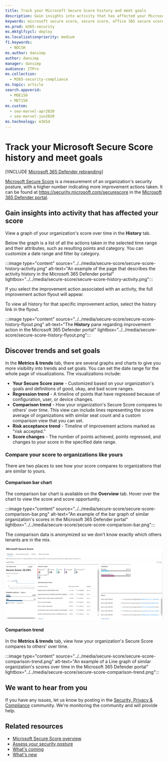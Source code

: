 ```yaml
---
title: Track your Microsoft Secure Score history and meet goals
description: Gain insights into activity that has affected your Microsoft Secure Score. Discover trends and set goals.
keywords: microsoft secure score, secure score, office 365 secure score, microsoft security score, Microsoft 365 Defender portal, improvement actions
ms.prod: m365-security
ms.mktglfcycl: deploy
ms.localizationpriority: medium
f1.keywords:
  - NOCSH
ms.author: dansimp
author: dansimp
manager: dansimp
audience: ITPro
ms.collection: 
  - M365-security-compliance
ms.topic: article
search.appverid: 
  - MOE150
  - MET150
ms.custom: 
  - seo-marvel-apr2020
  - seo-marvel-jun2020
ms.technology: m365d
---
```


# Track your Microsoft Secure Score history and meet goals

[!INCLUDE [Microsoft 365 Defender rebranding](../includes/microsoft-defender.md)]

[Microsoft Secure Score](microsoft-secure-score.md) is a measurement of an organization's security posture, with a higher number indicating more improvement actions taken. It can be found at https://security.microsoft.com/securescore in the [Microsoft 365 Defender portal](microsoft-365-defender.md#the-microsoft-365-defender-portal).

## Gain insights into activity that has affected your score

View a graph of your organization's score over time in the **History** tab.

Below the graph is a list of all the actions taken in the selected time range and their attributes, such as resulting points and category. You can customize a date range and filter by category.

:::image type="content" source="../../media/secure-score/secure-score-history-activity.png" alt-text="An example of the page that describes the activity history in the Microsoft 365 Defender portal" lightbox="../../media/secure-score/secure-score-history-activity.png":::

If you select the improvement action associated with an activity, the full improvement action flyout will appear.

To view all history for that specific improvement action, select the history link in the flyout.

:::image type="content" source="../../media/secure-score/secure-score-history-flyout.png" alt-text="The **History** pane regarding improvement action in the Microsoft 365 Defender portal" lightbox="../../media/secure-score/secure-score-history-flyout.png":::

## Discover trends and set goals

In the **Metrics & trends** tab, there are several graphs and charts to give you more visibility into trends and set goals. You can set the date range for the whole page of visualizations. The visualizations include:

* **Your Secure Score zone** - Customized based on your organization's goals and definitions of good, okay, and bad score ranges.
* **Regression trend** - A timeline of points that have regressed because of configuration, user, or device changes.  
* **Comparison trend** - How your organization's Secure Score compares to others' over time. This view can include lines representing the score average of organizations with similar seat count and a custom comparison view that you can set.
* **Risk acceptance trend** - Timeline of improvement actions marked as "risk accepted."
* **Score changes** - The number of points achieved, points regressed, and changes to your score in the specified date range.

### Compare your score to organizations like yours

There are two places to see how your score compares to organizations that are similar to yours.

#### Comparison bar chart

The comparison bar chart is available on the **Overview** tab. Hover over the chart to view the score and score opportunity. 

:::image type="content" source="../../media/secure-score/secure-score-comparison-bar.png" alt-text="An example of the bar graph of similar organization's scores in the Microsoft 365 Defender portal" lightbox="../../media/secure-score/secure-score-comparison-bar.png":::

The comparison data is anonymized so we don’t know exactly which others tenants are in the mix.

![Bar graph of similar organization's scores.](../../media/secure-score/secure-score-comparison-screenshot.png)

#### Comparison trend

In the **Metrics & trends** tab, view how your organization's Secure Score compares to others' over time.

:::image type="content" source="../../media/secure-score/secure-score-comparison-trend.png" alt-text="An example of a Line graph of similar organization's scores over time in the Microsoft 365 Defender portal" lightbox="../../media/secure-score/secure-score-comparison-trend.png":::

## We want to hear from you

If you have any issues, let us know by posting in the [Security, Privacy & Compliance](https://techcommunity.microsoft.com/t5/Security-Privacy-Compliance/bd-p/security_privacy) community. We're monitoring the community and will provide help.

## Related resources

- [Microsoft Secure Score overview](microsoft-secure-score.md)
- [Assess your security posture](microsoft-secure-score-improvement-actions.md)
- [What's coming](microsoft-secure-score-whats-coming.md)
- [What's new](microsoft-secure-score-whats-new.md)
